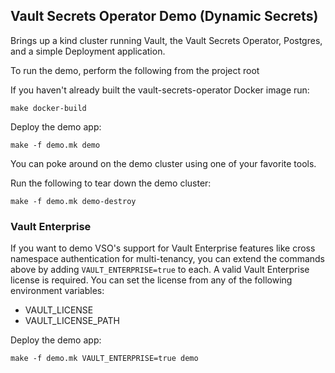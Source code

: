 ## Vault Secrets Operator Demo (Dynamic Secrets)

Brings up a kind cluster running Vault, the Vault Secrets Operator, Postgres, and a simple Deployment application.

To run the demo, perform the following from the project root

If you haven't already built the vault-secrets-operator Docker image run:
```shell
make docker-build
```

Deploy the demo app:
```shell
make -f demo.mk demo
```

You can poke around on the demo cluster using one of your favorite tools.

Run the following to tear down the demo cluster:
```shell
make -f demo.mk demo-destroy
```

### Vault Enterprise
If you want to demo VSO's support for Vault Enterprise features like cross namespace authentication
for multi-tenancy, you can extend the commands above by adding `VAULT_ENTERPRISE=true` to each.
A valid Vault Enterprise license is required. You can set the license from any of the following
environment variables:
- VAULT_LICENSE
- VAULT_LICENSE_PATH

Deploy the demo app:
```shell
make -f demo.mk VAULT_ENTERPRISE=true demo
```

